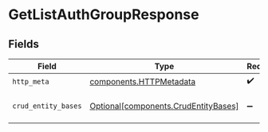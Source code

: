 # GetListAuthGroupResponse


## Fields

| Field                                                                              | Type                                                                               | Required                                                                           | Description                                                                        |
| ---------------------------------------------------------------------------------- | ---------------------------------------------------------------------------------- | ---------------------------------------------------------------------------------- | ---------------------------------------------------------------------------------- |
| `http_meta`                                                                        | [components.HTTPMetadata](../../models/components/httpmetadata.md)                 | :heavy_check_mark:                                                                 | N/A                                                                                |
| `crud_entity_bases`                                                                | [Optional[components.CrudEntityBases]](../../models/components/crudentitybases.md) | :heavy_minus_sign:                                                                 | a list of CrudEntityBase objects                                                   |